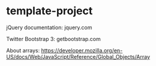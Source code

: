 template-project
============

jQuery documentation: jquery.com

Twitter Bootstrap 3: getbootstrap.com

About arrays: https://developer.mozilla.org/en-US/docs/Web/JavaScript/Reference/Global_Objects/Array